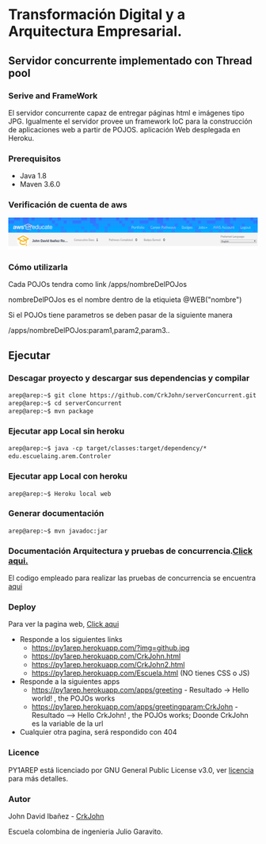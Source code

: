 # Transformación Digital y a Arquitectura Empresarial.
## Servidor concurrente implementado con Thread pool 

### Serive and FrameWork 

El servidor concurrente capaz de entregar páginas html e imágenes tipo JPG. Igualmente el servidor provee un framework IoC para la construcción de aplicaciones web a partir de POJOS.  aplicación Web desplegada en Heroku.

### Prerequisitos

* Java 1.8
* Maven 3.6.0 

### Verificación de cuenta de aws

![](https://github.com/CrkJohn/serverConcurrent/blob/master/documents/Screenshot%20from%202019-09-27%2021-01-41.png)

### Cómo utilizarla
Cada POJOs tendra como link /apps/nombreDelPOJos

nombreDelPOJos es el nombre dentro de la etiquieta @WEB("nombre")

Si el POJOs tiene parametros se deben pasar de la siguiente manera

/apps/nombreDelPOJos:param1,param2,param3..

## Ejecutar
### Descagar proyecto y descargar sus dependencias y compilar
```console
arep@arep:~$ git clone https://github.com/CrkJohn/serverConcurrent.git
arep@arep:~$ cd serverConcurrent
arep@arep:~$ mvn package
```
### Ejecutar app Local sin heroku 
```console
arep@arep:~$ java -cp target/classes:target/dependency/* edu.escuelaing.arem.Controler
```
### Ejecutar app Local con heroku 
```console
arep@arep:~$ Heroku local web
```

### Generar documentación
```console
arep@arep:~$ mvn javadoc:jar
```

### Documentación Arquitectura  y pruebas de concurrencia.[Click aqui.](https://github.com/CrkJohn/serverConcurrent/tree/master/documents)

El codigo empleado para realizar las pruebas de concurrencia se encuentra [aqui](https://github.com/CrkJohn/requestConcurrentAWS/tree/master/src/requestclientconcurrent)



### Deploy
Para ver la pagina web, [Click aqui](https://py1arep.herokuapp.com/CrkJohn.html)
* Responde a los siguientes links
  * https://py1arep.herokuapp.com/?img=github.jpg
  * https://py1arep.herokuapp.com/CrkJohn.html
  * https://py1arep.herokuapp.com/CrkJohn2.html
  * https://py1arep.herokuapp.com/Escuela.html (NO tienes CSS o JS)
* Responde a la siguientes apps
  * https://py1arep.herokuapp.com/apps/greeting - Resultado -> Hello world! , the POJOs works
  * https://py1arep.herokuapp.com/apps/greetingparam:CrkJohn - Resultado --> Hello CrkJohn! , the POJOs works; Doonde CrkJohn es la variable de la url
* Cualquier otra pagina, será respondido con 404


### Licence 

PY1AREP está licenciado  por GNU General Public License v3.0, ver [licencia](https://github.com/CrkJohn/PY1AREP/blob/master/LICENSE) para más detalles.

### Autor

John David Ibañez - [CrkJohn](https://github.com/CrkJohn)

Escuela colombina de ingenieria Julio Garavito. 
